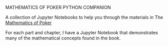 MATHEMATICS OF POKER PYTHON COMPANION

A collection of Jupyter Notebooks to help you through the materials in The [Mathematics of Poker](https://www.amazon.com/Mathematics-Poker-Bill-Chen/dp/1886070253)

For each part and chapter, I have a Jupyter Notebook that demonstrates many of the mathematical concepts found in the book. 


